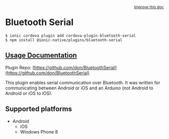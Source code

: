 <a style="float:right;font-size:12px;" href="http://github.com/danielsogl/awesome-cordova-plugins/edit/master/src/@awesome-cordova-plugins/plugins/bluetooth-serial/index.ts#L2">
  Improve this doc
</a>

# Bluetooth Serial

```
$ ionic cordova plugin add cordova-plugin-bluetooth-serial
$ npm install @ionic-native/plugins/bluetooth-serial
```

## [Usage Documentation](https://ionicframework.com/docs/native/bluetooth-serial/)

Plugin Repo: [https://github.com/don/BluetoothSerial](https://github.com/don/BluetoothSerial)

This plugin enables serial communication over Bluetooth. It was written for communicating between Android or iOS and an Arduino (not Android to Android or iOS to iOS).

## Supported platforms

- Android
  - iOS
  - Windows Phone 8
  


